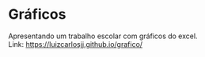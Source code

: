 # Gráficos
Apresentando um trabalho escolar com gráficos do excel. <br>
Link: https://luizcarlosjj.github.io/grafico/
